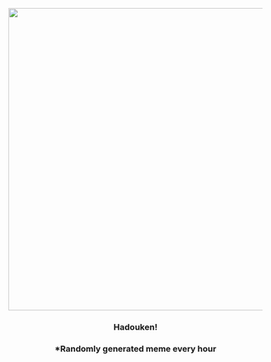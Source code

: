 <p align="center">
        <img src="https://i.redd.it/y92jak042z0a1.jpg" width="600" height="600">
        </p>
        <h3 align="center">Hadouken!</h3>
        <h3 align="center">*Randomly generated meme every hour</h3>
    